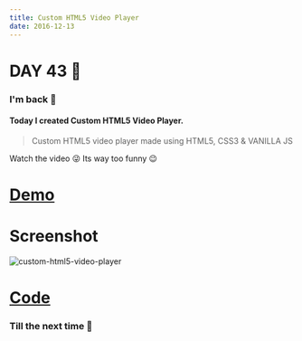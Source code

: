 ```yaml
---
title: Custom HTML5 Video Player
date: 2016-12-13
---
```


# DAY 43 👾 

### I'm back 💙

#### Today I created Custom HTML5 Video Player.

> Custom HTML5 video player made using HTML5, CSS3 & VANILLA JS

Watch the video 😜 Its way too funny 😉

# [Demo](https://deadcoder0904.github.io/custom-html5-video-player)

# Screenshot

![custom-html5-video-player](http://imgur.com/31Pb7pR.png)

# [Code](https://github.com/deadcoder0904/custom-html5-video-player)

### Till the next time 👻 